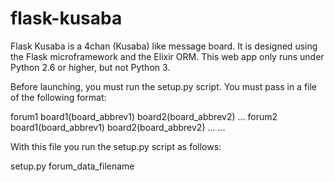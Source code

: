 flask-kusaba
============
Flask Kusaba is a 4chan (Kusaba) like message board.  It is designed using the Flask microframework and the Elixir ORM.  This web app only runs under Python 2.6 or higher, but not Python 3.

Before launching, you must run the setup.py script.  You must pass in a file of the following format:

forum1
	board1(board_abbrev1)
	board2(board_abbrev2)
	...
forum2
	board1(board_abbrev1)
	board2(board_abbrev2)
	...
...

With this file you run the setup.py script as follows:

setup.py forum_data_filename